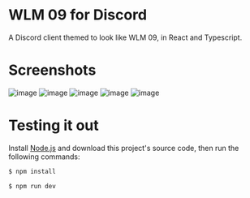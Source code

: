 # WLM 09 for Discord

A Discord client themed to look like WLM 09, in React and Typescript.

# Screenshots
![image](https://github.com/Nostalgia-09/wlm-09-discord/assets/62841684/17974d33-d4ec-4c67-a088-8ae063112307)
![image](https://github.com/Nostalgia-09/wlm-09-discord/assets/62841684/b2cef984-fbea-4f3b-b6a4-0d45f3609bb1)
![image](https://github.com/Nostalgia-09/wlm-09-discord/assets/62841684/e5091568-4d18-4f5c-9013-f7086375ef7d)
![image](https://github.com/Nostalgia-09/wlm-09-discord/assets/62841684/a6a75790-3ff2-4ef1-b91d-bbbdebd68f00)
![image](https://github.com/Nostalgia-09/wlm-09-discord/assets/62841684/68cf63a6-0cf2-4dc5-b3ad-6eede222f5f2)


# Testing it out

Install [Node.js](https://nodejs.org) and download this project's source code, then run the following commands:

```bash
$ npm install
```

```bash
$ npm run dev
```
